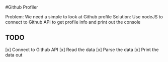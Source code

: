 #Github Profiler

Problem: We need a simple to look at Github profile
Solution: Use nodeJS to connect to Github API to 
get profile info and print out the console


## TODO

[x] Connect to Github API
[x] Read the data
[x] Parse the data
[x] Print the data out